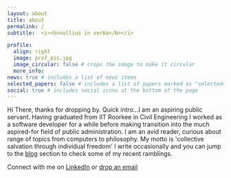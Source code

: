 ```yaml
---
layout: about
title: about
permalink: /
subtitle:  <i><b>nullius in verba</b></i>

profile:
  align: right
  image: prof_pic.jpg
  image_circular: false # crops the image to make it circular
  more_info:
news: true # includes a list of news items
selected_papers: false # includes a list of papers marked as "selected={true}"
social: true # includes social icons at the bottom of the page
---
```


Hi There, thanks for dropping by. Quick intro...I am an aspiring public servant. Having graduated from IIT Roorkee in Civil Engineering I worked as a software developer for a while before making transition into the much aspired-for field of public administration. 
I am an avid reader, curious about range of topics from computers to philosophy. My motto is 'collective salvation through individual freedom'
I write occasionally and you can jump to the [blog](/blog/) section to check some of my recent ramblings.

Connect with me on  [LinkedIn](https://in.linkedin.com/in/muneebahmaddar) or [drop an email](mailto:muneebiitr@gmail.com)
